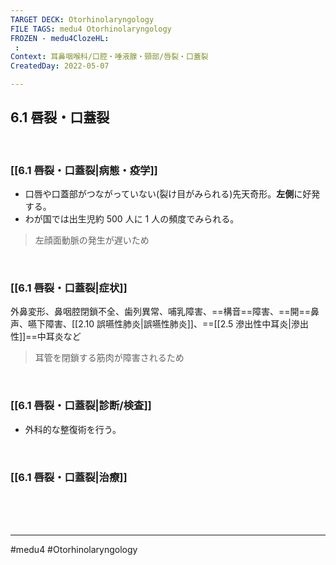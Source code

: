 ```yaml
---
TARGET DECK: Otorhinolaryngology
FILE TAGS: medu4 Otorhinolaryngology
FROZEN - medu4ClozeHL:
 : 
Context: 耳鼻咽喉科/口腔・唾液腺・頸部/唇裂・口蓋裂
CreatedDay: 2022-05-07

---
```


## 6.1 唇裂・口蓋裂

<br>

### [[6.1 唇裂・口蓋裂|病態・疫学]]
* 口唇や口蓋部がつながっていない(裂け目がみられる)先天奇形。**左側**に好発する。
* わが国では出生児約 500 人に 1 人の頻度でみられる。
>左顔面動脈の発生が遅いため



<br>

### [[6.1 唇裂・口蓋裂|症状]]
外鼻変形、鼻咽腔閉鎖不全、歯列異常、哺乳障害、==構音==障害、==開==鼻声、嚥下障害、[[2.10 誤嚥性肺炎|誤嚥性肺炎]]、==[[2.5 滲出性中耳炎|滲出性]]==中耳炎など	
>耳管を閉鎖する筋肉が障害されるため
<!--ID: 1651896783621-->



<br>

### [[6.1 唇裂・口蓋裂|診断/検査]]
* 外科的な整復術を行う。



<br>

### [[6.1 唇裂・口蓋裂|治療]]


<br><br><br>

---
#medu4 #Otorhinolaryngology 